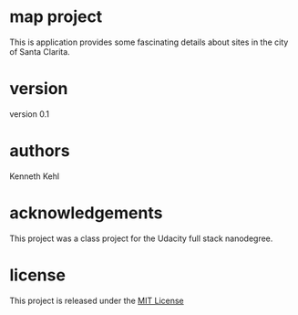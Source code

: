 # map project
This is application provides some fascinating details about sites in the city of Santa Clarita.
 


# version
version 0.1

# authors
Kenneth Kehl

# acknowledgements
This project was a class project for the Udacity full stack nanodegree.

# license
This project is released under the <a href="https://opensource.org/licenses/MIT">MIT License</a>